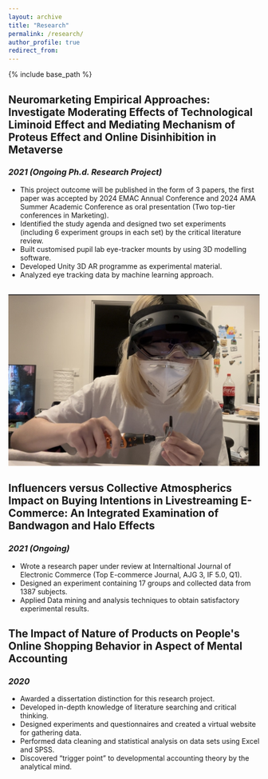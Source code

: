 ```yaml
---
layout: archive
title: "Research"
permalink: /research/
author_profile: true
redirect_from:
---
```


{% include base_path %}

Neuromarketing Empirical Approaches: Investigate Moderating Effects of Technological Liminoid Effect and Mediating Mechanism of Proteus Effect and Online Disinhibition in Metaverse
---

### *2021 (Ongoing Ph.d. Research Project)* <br>

  * This project outcome will be published in the form of 3 papers, the first paper was accepted by 2024 EMAC Annual Conference and 2024 AMA Summer Academic Conference as oral presentation (Two top-tier conferences in Marketing).
  * Identified the study agenda and designed two set experiments (including 6 experiment groups in each set) by the critical literature review.
  * Built customised pupil lab eye-tracker mounts by using 3D modelling software.
  * Developed Unity 3D AR programme as experimental material.
  * Analyzed eye tracking data by machine learning approach.

<br/><img src='/images/WechatIMG668.jpeg'>

Influencers versus Collective Atmospherics Impact on Buying Intentions in Livestreaming E-Commerce: An Integrated Examination of Bandwagon and Halo Effects
---

### *2021 (Ongoing)* <br>

  * Wrote a research paper under review at Internaltional Journal of Electronic Commerce (Top E-commerce Journal, AJG 3, IF 5.0, Q1).
  *	Designed an experiment containing 17 groups and collected data from 1387 subjects.
  *	Applied Data mining and analysis techniques to obtain satisfactory experimental results.

The Impact of Nature of Products on People's Online Shopping Behavior in Aspect of Mental Accounting
---

### *2020* <br>

  *	Awarded a dissertation distinction for this research project.
  *	Developed in-depth knowledge of literature searching and critical thinking.
  *	Designed experiments and questionnaires and created a virtual website for gathering data.
  *	Performed data cleaning and statistical analysis on data sets using Excel and SPSS.
  *	Discovered “trigger point” to developmental accounting theory by the analytical mind.
